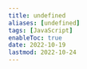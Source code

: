```yaml
---
title: undefined
aliases: [undefined]
tags: [JavaScript]
enableToc: true
date: 2022-10-19
lastmod: 2022-10-24
---
```

